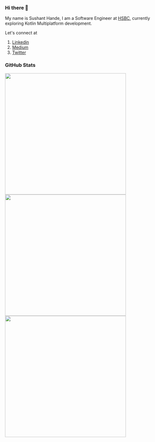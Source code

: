 ### Hi there 👋

My name is Sushant Hande, I am a Software Engineer at [HSBC](https://www.hsbc.com), currently exploring Kotlin Multiplatform development.

Let's connect at <br>
1. [Linkedin](https://www.linkedin.com/in/sushanthande/) <br>
3. [Medium](https://medium.com/@sushanthande1)
2. [Twitter](https://twitter.com/SushantHande1)

<!--
**Sushant-Hande/Sushant-Hande** is a ✨ _special_ ✨ repository because its `README.md` (this file) appears on your GitHub profile.

Here are some ideas to get you started:

- 🔭 I’m currently working on ...
- 🌱 I’m currently learning ...
- 👯 I’m looking to collaborate on ...
- 🤔 I’m looking for help with ...
- 💬 Ask me about ...
- 📫 How to reach me: ...
- 😄 Pronouns: ...
- ⚡ Fun fact: ...
-->

### GitHub Stats

<img width=400 src='https://github-readme-stats.vercel.app/api?username=Sushant-Hande&theme=vue-dark&show_icons=true&hide_border=true&count_private=true' />
<img width=400 src='https://github-readme-streak-stats.herokuapp.com/?user=Sushant-Hande&theme=vue-dark&hide_border=true' />
<img width=400 src='https://github-readme-stats.vercel.app/api/top-langs/?username=Sushant-Hande&theme=vue-dark&show_icons=true&hide_border=true&layout=compact' />
